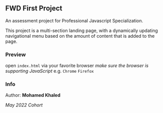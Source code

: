 ## FWD First Project
An assessment project for Professional Javascript Specialization.

This project is a multi-section landing page, with a dynamically updating navigational menu based on the amount of content that is added to the page.

### Preview
open `index.html` via your favorite browser *make sure the browser is supporting JavaScript* e.g. `Chrome` `Firefox`

### Info
Author: **Mohamed Khaled**

*May 2022 Cohort*